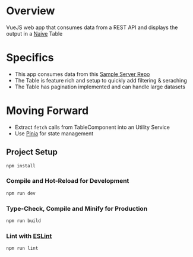 # Overview
VueJS web app that consumes data from a REST API and displays the output in 
a [Naive](https://www.naiveui.com/en-US/dark/docs/introduction) Table

# Specifics
- This app consumes data from this [Sample Server Repo](https://github.com/dawghokie/Sample_Server) 
- The Table is feature rich and setup to quickly add filtering & seraching
- The Table has pagination implemented and can handle large datasets


# Moving Forward
- Extract `fetch` calls from TableComponent into an Utility Service 
- Use [Pinia](https://pinia.vuejs.org/) for state management

## Project Setup

```sh
npm install
```

### Compile and Hot-Reload for Development

```sh
npm run dev
```

### Type-Check, Compile and Minify for Production

```sh
npm run build
```

### Lint with [ESLint](https://eslint.org/)

```sh
npm run lint
```
